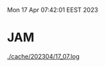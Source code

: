 Mon 17 Apr 07:42:01 EEST 2023
# JAM
<a href='./cache/202304/17_07.log'>./cache/202304/17_07.log</a>
